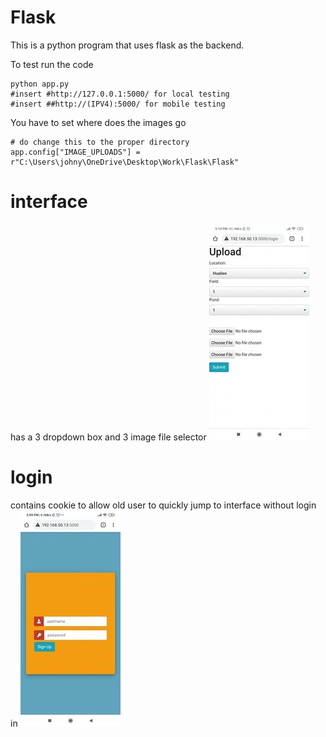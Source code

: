# Flask

This is a python program that uses flask as the backend.


To test run the code 
```
python app.py
#insert #http://127.0.0.1:5000/ for local testing
#insert ##http://(IPV4):5000/ for mobile testing 
```
You have to set where does the images go 
```
# do change this to the proper directory
app.config["IMAGE_UPLOADS"] = r"C:\Users\johny\OneDrive\Desktop\Work\Flask\Flask"
```
# interface
has a 3 dropdown box and 3 image file selector 
![alt text](https://github.com/johnyu1234/Flask/blob/main/location.jpg?raw=true)


# login
contains cookie to allow old  user to quickly jump to interface without login in 
![alt_text](https://github.com/johnyu1234/Flask/blob/main/login.jpg?raw=true)
